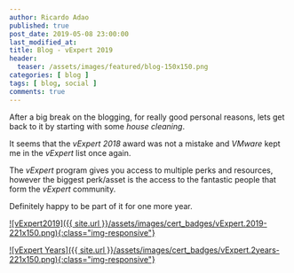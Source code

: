 ```yaml
---
author: Ricardo Adao
published: true
post_date: 2019-05-08 23:00:00
last_modified_at:
title: Blog - vExpert 2019
header:
  teaser: /assets/images/featured/blog-150x150.png
categories: [ blog ]
tags: [ blog, social ]
comments: true
---
```

After a big break on the blogging, for really good personal reasons, lets get back to it by starting with some _house cleaning_.

It seems that the _vExpert 2018_ award was not a mistake and _VMware_ kept me in the _vExpert_ list once again.

The _vExpert_ program gives you access to multiple perks and resources, however the biggest perk/asset is the access to the fantastic people that form the _vExpert_ community.

Definitely happy to be part of it for one more year.

[![vExpert2019]({{ site.url }}/assets/images/cert_badges/vExpert.2019-221x150.png){:class="img-responsive"}](https://vexpert.vmware.com/directory/2766)

[![vExpert Years]({{ site.url }}/assets/images/cert_badges/vExpert.2years-221x150.png){:class="img-responsive"}](https://vexpert.vmware.com/directory/2766)
